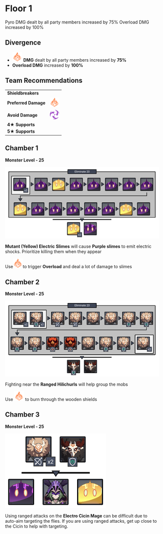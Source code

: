 # Floor 1

Pyro DMG dealt by all party members increased by 75% Overload DMG increased by 100%

## Divergence

* ![](../.gitbook/assets/pyro_small.png) **DMG** dealt by all party members increased by **75%**
* **Overload DMG** increased by **100%**

## Team Recommendations

|  |  |
| :--- | :---: |
| **Shieldbreakers** |  |
| **Preferred Damage** | ![](../.gitbook/assets/pyro_small.png)  |
| **Avoid Damage** | ![](../.gitbook/assets/electro_small.png)  |
| **4**★ **Supports** |  |
| **5**★ **Supports** |  |

## Chamber 1

**Monster Level - 25**

![](../.gitbook/assets/1-1.png)

**Mutant \(Yellow\) Electric Slimes** will cause **Purple slimes** to emit electric shocks. Prioritize killing them when they appear

Use![](../.gitbook/assets/pyro_small.png)to trigger **Overload** and deal a lot of damage to slimes

## **Chamber 2**

**Monster Level - 25**

![](../.gitbook/assets/1-2.png)

Fighting near the **Ranged Hilichurls** will help group the mobs

Use ![](../.gitbook/assets/pyro_small.png) to burn through the wooden shields

## **Chamber 3**

**Monster Level - 25**

![](../.gitbook/assets/1-3.png)

Using ranged attacks on the **Electro Cicin Mage** can be difficult due to auto-aim targeting the flies. If you are using ranged attacks, get up close to the Cicin to help with targeting.

